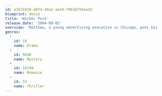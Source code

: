 ```yaml
---
id: e3531630-d8fd-49a2-ae44-f9818759ee3d
blueprint: movie
title: 'Wicker Park'
release_date: '2004-09-03'
overview: 'Matthew, a young advertising executive in Chicago, puts his life and a business trip to China on hold when he thinks he sees Lisa, the love of his life who left him without a word two years earlier, walking out of a restaurant one day.'
genres:
  -
    id: 18
    name: Drama
  -
    id: 9648
    name: Mystery
  -
    id: 10749
    name: Romance
  -
    id: 53
    name: Thriller
---
```

